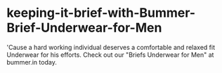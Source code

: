# keeping-it-brief-with-Bummer-Brief-Underwear-for-Men
'Cause a hard working individual deserves a comfortable and relaxed fit Underwear for his efforts. Check out our "Briefs Underwear for Men" at bummer.in today.
